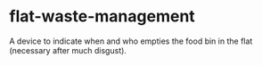 # flat-waste-management
A device to indicate when and who empties the food bin in the flat (necessary after much disgust).

